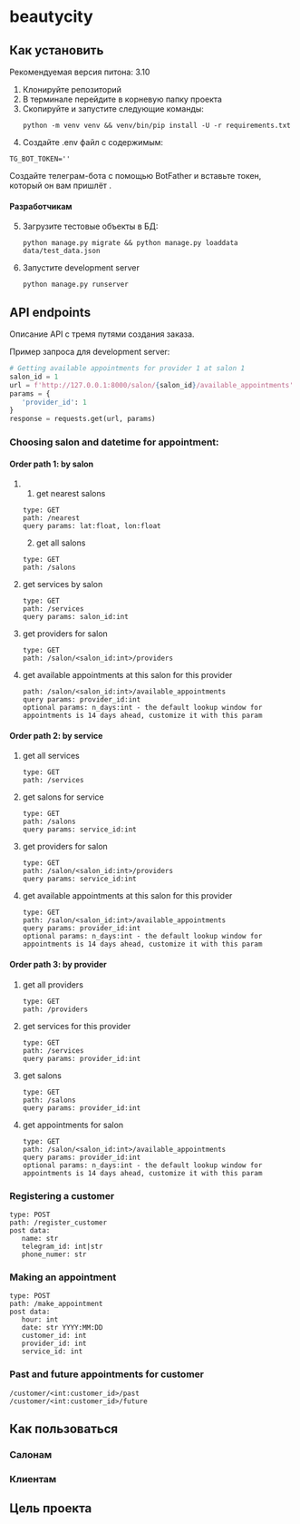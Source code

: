 # beautycity

## Как установить

Рекомендуемая версия питона: 3.10

1. Клонируйте репозиторий 
2. В терминале перейдите в корневую папку проекта
3. Скопируйте и запустите следующие команды:
    ```commandline
    python -m venv venv && venv/bin/pip install -U -r requirements.txt
    ```
4. Создайте .env файл с содержимым:

```
TG_BOT_TOKEN=''
```
Создайте телеграм-бота с помощью BotFather и вставьте токен, который он вам пришлёт
.
#### Paзработчикам
5. Загрузите тестовые объекты в БД:
   ```commandline
   python manage.py migrate && python manage.py loaddata data/test_data.json
   ```
6. Запустите development server
   ```commandline
   python manage.py runserver
   ```


## API endpoints

Описание API с тремя путями создания заказа.

Пример запроса для development server:
```python
# Getting available appointments for provider 1 at salon 1
salon_id = 1
url = f'http://127.0.0.1:8000/salon/{salon_id}/available_appointments'
params = {
   'provider_id': 1
}
response = requests.get(url, params)
```

### Choosing salon and datetime for appointment: 
#### Order path 1: by salon
1) 
   1) get nearest salons
   ```
   type: GET 
   path: /nearest  
   query params: lat:float, lon:float
   ```

   2) get all salons
   ```
   type: GET
   path: /salons
   ```
2) get services by salon
   ```
   type: GET
   path: /services
   query params: salon_id:int
   ```
3) get providers for salon
   ```
   type: GET
   path: /salon/<salon_id:int>/providers
   ```
4) get available appointments at this salon for this provider

   ```type: GET
   path: /salon/<salon_id:int>/available_appointments
   query params: provider_id:int
   optional params: n_days:int - the default lookup window for appointments is 14 days ahead, customize it with this param
   ```
   

#### Order path 2: by service
1) get all services
   ```
   type: GET
   path: /services
   ```
2) get salons for service
   ```
   type: GET
   path: /salons
   query params: service_id:int
   ```
3) get providers for salon
   ```
   type: GET
   path: /salon/<salon_id:int>/providers
   query params: service_id:int
   ```
5) get available appointments at this salon for this provider
   ```
   type: GET
   path: /salon/<salon_id:int>/available_appointments
   query params: provider_id:int
   optional params: n_days:int - the default lookup window for appointments is 14 days ahead, customize it with this param 
   ```
   
#### Order path 3: by provider
1) get all providers
   ```
   type: GET
   path: /providers
   ```
2) get services for this provider
   ```
   type: GET
   path: /services
   query params: provider_id:int
   ```
3) get salons
   ```
   type: GET
   path: /salons
   query params: provider_id:int
   ```
4) get appointments for salon
   ```
   type: GET
   path: /salon/<salon_id:int>/available_appointments
   query params: provider_id:int
   optional params: n_days:int - the default lookup window for appointments is 14 days ahead, customize it with this param 
   ```
### Registering a customer
```
type: POST
path: /register_customer
post data:
   name: str
   telegram_id: int|str
   phone_numer: str
```

### Making an appointment
```
type: POST
path: /make_appointment
post data:
   hour: int
   date: str YYYY:MM:DD
   customer_id: int
   provider_id: int
   service_id: int
```

### Past and future appointments for customer
```
/customer/<int:customer_id>/past
/customer/<int:customer_id>/future
```


## Как пользоваться

### Салонам

### Клиентам

## Цель проекта
